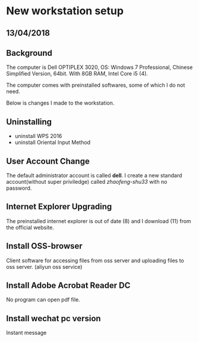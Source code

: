 # New workstation setup

## 13/04/2018

## Background

The computer is Dell OPTIPLEX 3020, OS: Windows 7 Professional, Chinese Simplified Version, 64bit.
With 8GB RAM, Intel Core i5 (4).

The computer comes with preinstalled softwares, some of which I do not need.

Below is changes I made to the workstation.

## Uninstalling

* uninstall WPS 2016
* uninstall Oriental Input Method

## User Account Change

The default administrator account is called **dell**. I create a new standard account(without super priviledge) called *zhaofeng-shu33* with no password.

## Internet Explorer Upgrading

The preinstalled internet explorer is out of date (8) and I download (11) from the official website.

## Install OSS-browser

Client software for accessing files from oss server and uploading files to oss server. (aliyun oss service)

## Install Adobe Acrobat Reader DC

No program can open pdf file.

## Install wechat pc version

Instant message
